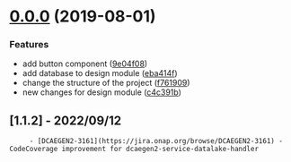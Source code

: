# [0.0.0](https://gerrit.onap.org/r/dcaegen2/services/compare/4.0.0-ONAP...0.0.0) (2019-08-01)


### Features

* add button component ([9e04f08](https://gerrit.onap.org/r/dcaegen2/services/commits/9e04f08))
* add database to design module ([eba414f](https://gerrit.onap.org/r/dcaegen2/services/commits/eba414f))
* change the structure of the project ([f761909](https://gerrit.onap.org/r/dcaegen2/services/commits/f761909))
* new changes for design module ([c4c391b](https://gerrit.onap.org/r/dcaegen2/services/commits/c4c391b))

## [1.1.2] - 2022/09/12
         - [DCAEGEN2-3161](https://jira.onap.org/browse/DCAEGEN2-3161) - CodeCoverage improvement for dcaegen2-service-datalake-handler
